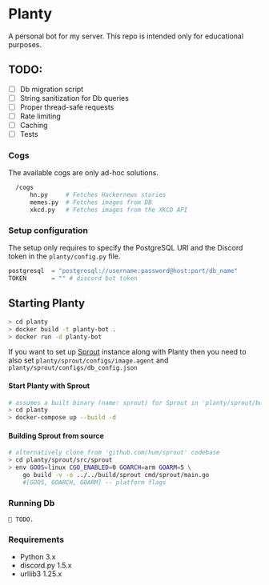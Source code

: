 # Planty
A personal bot for my server. This repo is intended only for educational purposes.

## TODO:
  - [ ] Db migration script
  - [ ] String sanitization for Db queries
  - [ ] Proper thread-safe requests
  - [ ] Rate limiting
  - [ ] Caching 
  - [ ] Tests

### Cogs
The available cogs are only ad-hoc solutions.
```bash
  /cogs
      hn.py     # Fetches Hackernews stories
      memes.py  # Fetches images from DB
      xkcd.py   # Fetches images from the XKCD API
```

### Setup configuration
The setup only requires to specify the PostgreSQL URI and the Discord token in the `planty/config.py` file.

```py
postgresql  = "postgresql://username:password@host:port/db_name"
TOKEN       = "" # discord bot token
```

## Starting Planty
```bash
> cd planty
> docker build -t planty-bot .
> docker run -d planty-bot
```

If you want to set up [Sprout](https://github.com/hum/sprout) instance along with Planty then you need to also set `planty/sprout/configs/image.agent` and `planty/sprout/configs/db_config.json`

#### Start Planty with Sprout
```bash
# assumes a built binary (name: sprout) for Sprout in 'planty/sprout/build'
> cd planty
> docker-compose up --build -d 
```

#### Building Sprout from source
```bash
# alternatively clone from 'github.com/hum/sprout' codebase
> cd planty/sprout/src/sprout
> env GOOS=linux CGO_ENABLED=0 GOARCH=arm GOARM=5 \
    go build -v -o ../../build/sprout cmd/sprout/main.go
    #[GOOS, GOARCH, GOARM] -- platform flags
```

### Running Db
```🌱 TODO.```

### Requirements
  - Python      3.x
  - discord.py  1.5.x
  - urllib3     1.25.x
